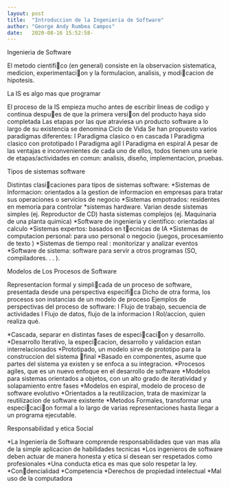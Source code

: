 ```yaml
---
layout: post
title:  "Introduccion de la Ingenieria de Software"
author: "George Andy Rumbea Campos"
date:   2020-08-16 15:52:58-
---
```

<html>
    <head>
         <title>Ingenieria de Software</title>
         </head>
         <body>
<p>Ingenieria de Software

El metodo cientifico (en general) consiste en la observacion sistematica,
medicion, experimentacion y la formulacion, analisis, y modicacion de
hipotesis.</p>

<p>La IS es algo mas que programar

El proceso de la IS empieza mucho antes de escribir lineas de codigo y
continua despues de que la primera version del producto haya sido
completada
Las etapas por las que atraviesa un producto software a lo largo de su
existencia se denomina Ciclo de Vida
Se han propuesto varios paradigmas diferentes:
I Paradigma clasico o en cascada
I Paradigma clasico con prototipado
I Paradigma agil
I Paradigma en espiral
A pesar de las ventajas e inconvenientes de cada uno de ellos, todos
tienen una serie de etapas/actividades en comun: analisis, diseño,
implementacion, pruebas.</p>

<p>Tipos de sistemas software

Distintas clasicaciones para tipos de sistemas software:
*Sistemas de Informacion: orientados a la gestion de informacion en
empresas para tratar sus operaciones o servicios de negocio
*Sistemas empotrados: residentes en memoria para controlar
*sistemas hardware. Varian desde sistemas simples (ej. Reproductor de
CD) hasta sistemas complejos (ej. Maquinaria de una planta quimica)
*Software de ingenieria y cientifico: orientadas al calculo
*Sistemas expertos: basados en tecnicas de IA
*Sistemas de computacion personal: para uso personal o negocio
(juegos, procesamiento de texto )
*Sistemas de tiempo real : monitorizar y analizar eventos
*Software de sistema: software para servir a otros programas (SO,
compiladores. . . ).</p>

<p>Modelos de Los Procesos de Software

Representacion formal y simplicada de un proceso de software,
presentada desde una perspectiva especifica
Dicho de otra forma, los procesos son instancias de un modelo de
proceso
Ejemplos de perspectivas del proceso de software:
I Flujo de trabajo, secuencia de actividades
I Flujo de datos, 
flujo de la informacion
I Rol/accion, quien realiza qué.</p>

<p>*Cascada, separar en distintas fases de especicacion y desarrollo.
*Desarrollo Iterativo, la especicacion, desarrollo y validacion estan
interrelacionados
*Prototipado, un modelo sirve de prototipo para la construccion del sistema
final
*Basado en componentes, asume que partes del sistema ya existen y se
enfoca a su integracion.
*Procesos agiles, que es un nuevo enfoque en el desarrollo de software
*Modelos para sistemas orientados a objetos, con un alto grado de
iteratividad y solapamiento entre fases
*Modelos en espiral, modelo de proceso de software evolutivo
*Orientados a la reutilizacion, trata de maximizar la reutilizacion de software
existente
*Metodos Formales, transformar una especicacion formal a lo largo de
varias representaciones hasta llegar a un programa ejecutable.</p>

<p>Responsabilidad y etica Social

*La Ingeniería de Software comprende responsabilidades que van mas
alla de la simple aplicacion de habilidades tecnicas
*Los ingenieros de software deben actuar de manera honesta y etica
si desean ser respetados como profesionales
*Una conducta etica es mas que solo respetar la ley.
*Condencialidad
*Competencia
*Derechos de propiedad intelectual
*Mal uso de la computadora</p>
           </body>
 </html>          




           


